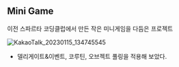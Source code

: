 ## Mini Game
이전 스파르타 코딩클럽에서 만든 작은 미니게임을 다듬은 프로젝트

![KakaoTalk_20230115_134745545](https://user-images.githubusercontent.com/93506849/212523418-c585c1a5-ac9a-4141-9208-70bd92c8118c.gif)
- 델리게이트&이벤트, 코루틴, 오브젝트 풀링을 적용해 보았다.
